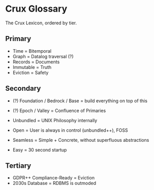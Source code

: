 # Crux Glossary

The Crux Lexicon, ordered by tier.

## Primary

- Time      = Bitemporal
- Graph     = Datalog traversal (?)
- Records   = Documents
- Immutable = Truth
- Eviction  = Safety

## Secondary

- (?) Foundation / Bedrock / Base = build everything on top of this
- (?) Epoch / Valley = Confluence of Primaries

- Unbundled = UNIX Philosophy internally
- Open      = User is always in control (unbundled++), FOSS
- Seamless  = Simple + Concrete, without superfluous abstractions
- Easy      = 30 second startup

## Tertiary 

- GDPR++ Compliance-Ready = Eviction
- 2030s Database = RDBMS is outmoded

